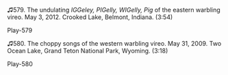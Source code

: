 ♫579. The undulating *IGGeley, PIGelly, WIGelly, Pig* of the eastern
warbling vireo. May 3, 2012. Crooked Lake, Belmont, Indiana. (3:54)

Play-579

♫580. The choppy songs of the western warbling vireo. May 31, 2009. Two
Ocean Lake, Grand Teton National Park, Wyoming. (3:18)

Play-580
